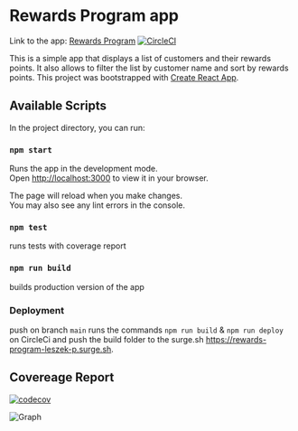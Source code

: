 # Rewards Program app

Link to the app: [Rewards Program](https://rewards-program-leszek-p.surge.sh) [![CircleCI](https://dl.circleci.com/status-badge/img/circleci/45K48xjxsy9hvqdqUutYJ6/S41vYihAs3i7VwZmBRWv5q/tree/main.svg?style=svg&circle-token=4dac2df3f809e792e9960827fba8a7aca56b6325)](https://dl.circleci.com/status-badge/redirect/circleci/45K48xjxsy9hvqdqUutYJ6/S41vYihAs3i7VwZmBRWv5q/tree/main)

This is a simple app that displays a list of customers and their rewards points. It also allows to filter the list by customer name and sort by rewards points.
This project was bootstrapped with [Create React App](https://github.com/facebook/create-react-app).

## Available Scripts

In the project directory, you can run:

### `npm start`

Runs the app in the development mode.\
Open [http://localhost:3000](http://localhost:3000) to view it in your browser.

The page will reload when you make changes.\
You may also see any lint errors in the console.

### `npm test`

runs tests with coverage report

### `npm run build`

builds production version of the app

### Deployment

push on branch `main` runs the commands `npm run build` & `npm run deploy` on CircleCi and push the build folder to the surge.sh https://rewards-program-leszek-p.surge.sh.

## Covereage Report

[![codecov](https://codecov.io/gh/leshek-pawlak/rewards-program/graph/badge.svg?token=KMV6E5VMSY)](https://codecov.io/gh/leshek-pawlak/rewards-program)

![Graph](https://codecov.io/gh/leshek-pawlak/rewards-program/graphs/tree.svg?token=KMV6E5VMSY)
